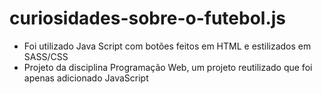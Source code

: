 # curiosidades-sobre-o-futebol.js
- Foi utilizado Java Script com botões feitos em HTML e estilizados em SASS/CSS
- Projeto da disciplina Programação Web, um projeto reutilizado que foi apenas adicionado JavaScript
